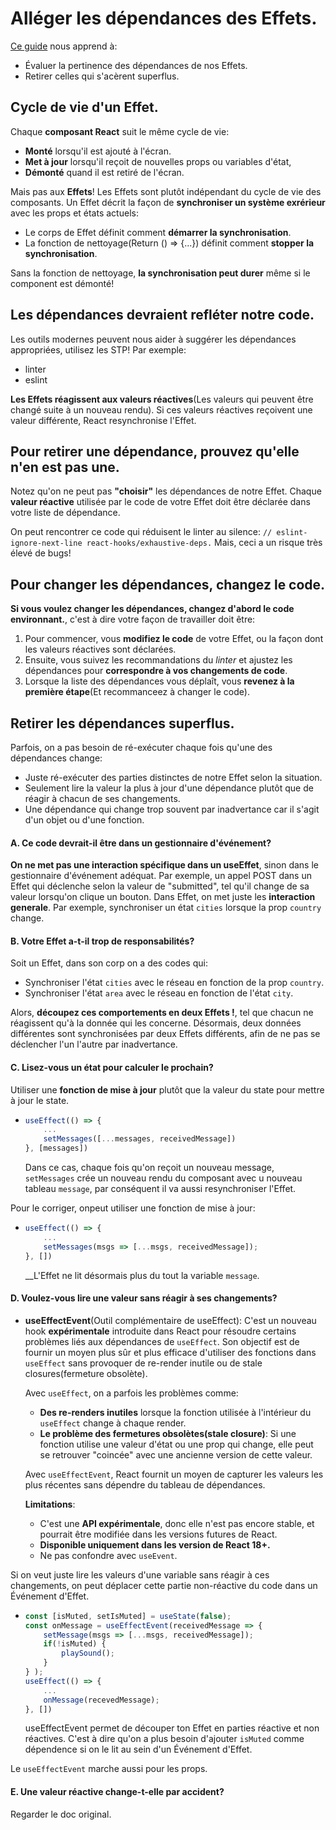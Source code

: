 # Alléger les dépendances des Effets.
[Ce guide](https://fr.react.dev/learn/removing-effect-dependencies#dependencies-should-match-the-code) nous apprend à:
* Évaluer la pertinence des dépendances de nos Effets.
* Retirer celles qui s'acèrent superflus.

## Cycle de vie d'un Effet.
Chaque __composant React__ suit le même cycle de vie:
* __Monté__ lorsqu'il est ajouté à l'écran.
* __Met à jour__ lorsqu'il reçoit de nouvelles props ou variables d'état,
* __Démonté__ quand il est retiré de l'écran.

Mais pas aux __Effets__! Les Effets sont plutôt indépendant du cycle de vie des composants. 
Un Effet décrit la façon de __synchroniser un système exrérieur__ avec les props et états actuels:
* Le corps de Effet définit comment __démarrer la synchronisation__.
* La fonction de nettoyage(Return () => {...}) définit comment __stopper la synchronisation__.

Sans la fonction de nettoyage, __la synchronisation peut durer__ même si le component est démonté!

## Les dépendances devraient refléter notre code.
Les outils modernes peuvent nous aider à suggérer les dépendances appropriées, utilisez les STP! Par exemple:
* linter
* eslint

__Les Effets réagissent aux valeurs réactives__(Les valeurs qui peuvent être changé suite à un nouveau rendu).
Si ces valeurs réactives reçoivent une valeur différente, React resynchronise l'Effet.

## Pour retirer une dépendance, prouvez qu'elle n'en est pas une.
Notez qu'on ne peut pas __"choisir"__ les dépendances de notre Effet. Chaque __valeur réactive__ utilisée par le code de votre Effet doit être déclarée dans votre liste de dépendance.

On peut rencontrer ce code qui réduisent le linter au silence: ``// eslint-ignore-next-line react-hooks/exhaustive-deps.``
Mais, ceci a un risque très élevé de bugs!

## Pour changer les dépendances, changez le code.
__Si vous voulez changer les dépendances, changez d'abord le code environnant.__, c'est à dire votre façon de travailler doit être:
1. Pour commencer, vous __modifiez le code__ de votre Effet, ou la façon dont les valeurs réactives sont déclarées.
2. Ensuite, vous suivez les recommandations du _linter_ et ajustez les dépendances pour __correspondre à vos changements de code__.
3. Lorsque la liste des dépendances vous déplaît, vous __revenez à la première étape__(Et recommanceez à changer le code).

## Retirer les dépendances superflus.
Parfois, on a pas besoin de ré-exécuter chaque fois qu'une des dépendances change:
* Juste ré-exécuter des parties distinctes de notre Effet selon la situation.
* Seulement lire la valeur la plus à jour d'une dépendance plutôt que de réagir à chacun de ses changements.
* Une dépendance qui change trop souvent par inadvertance car il s'agit d'un objet ou d'une fonction.

#### A. Ce code devrait-il être dans un gestionnaire d'événement?
__On ne met pas une interaction spécifique dans un useEffet__, sinon dans le gestionnaire d'événement adéquat. Par exemple, un appel POST dans un Effet qui déclenche selon la valeur de "submitted", tel qu'il change de sa valeur lorsqu'on clique un bouton.
Dans Effet, on met juste les __interaction generale__. Par exemple, synchroniser un état ``cities`` lorsque la prop ``country`` change.

#### B. Votre Effet a-t-il trop de responsabilités?
Soit un Effet, dans son corp on a des codes qui:
* Synchroniser l'état ``cities`` avec le réseau en fonction de la prop ``country``.
* Synchroniser l'état ``area`` avec le réseau en fonction de l'état ``city``.

Alors, __découpez ces comportements en deux Effets !__, tel que chacun ne réagissent qu'à la donnée qui les concerne.
Désormais, deux données différentes sont synchronisées par deux Effets différents, afin de ne pas se déclencher l'un l'autre par inadvertance.

#### C. Lisez-vous un état pour calculer le prochain?
Utiliser une __fonction de mise à jour__ plutôt que la valeur du state pour mettre à jour le state.
*   ````js
    useEffect(() => {
        ...
        setMessages([...messages, receivedMessage])
    }, [messages])
    ````
    Dans ce cas, chaque fois qu'on reçoit un nouveau message, ``setMessages`` crée un nouveau rendu du composant avec u nouveau tableau ``message``, par conséquent il va aussi resynchroniser l'Effet.

Pour le corriger, onpeut utiliser une fonction de mise à jour:
*   ````js
    useEffect(() => {
        ...
        setMessages(msgs => [...msgs, receivedMessage]);
    }, [])
    ````
    __L'Effet ne lit désormais plus du tout la variable ``message``.

#### D. Voulez-vous lire une valeur sans réagir à ses changements?
* __useEffectEvent__(Outil complémentaire de useEffect):
    C'est un nouveau hook __expérimentale__ introduite dans React pour résoudre certains problèmes liés aux dépendances de ``useEffect``.
    Son objectif est de fournir un moyen plus sûr et plus efficace d'utiliser des fonctions dans ``useEffect`` sans provoquer de re-render inutile ou de stale closures(fermeture obsolète).
    
    Avec ``useEffect``, on a parfois les problèmes comme:
    * __Des re-renders inutiles__ lorsque la fonction utilisée à l'intérieur du ``useEffect`` change à chaque render.
    * __Le problème des fermetures obsolètes(stale closure)__: Si une fonction utilise une valeur d'état ou une prop qui change, elle peut se retrouver "coincée" avec une ancienne version de cette valeur.
    
    Avec ``useEffectEvent``, React fournit un moyen de capturer les valeurs les plus récentes sans dépendre du tableau de dépendances.
    
    __Limitations__:
    * C'est une __API expérimentale__, donc elle n'est pas encore stable, et pourrait être modifiée dans les versions futures de React.
    * __Disponible uniquement dans les version de React 18+.__
    * Ne pas confondre avec ``useEvent``.

Si on veut juste lire les valeurs d'une variable sans réagir à ces changements, on peut déplacer cette partie non-réactive du code dans un Événement d'Effet.
*   ````js
    const [isMuted, setIsMuted] = useState(false);
    const onMessage = useEffectEvent(receivedMessage => { 
        setMessage(msgs => [...msgs, receivedMessage]);
        if(!isMuted) {
            playSound();
        }
    } );
    useEffect(() => {
        ...
        onMessage(recevedMessage);
    }, [])
    ````
    useEffectEvent permet de découper ton Effet en parties réactive et non réactives. C'est à dire qu'on a plus besoin d'ajouter ``isMuted`` comme dépendence si on le lit au sein d'un Événement d'Effet.

Le ``useEffectEvent`` marche aussi pour les props.

#### E. Une valeur réactive change-t-elle par accident?
Regarder le doc original.

